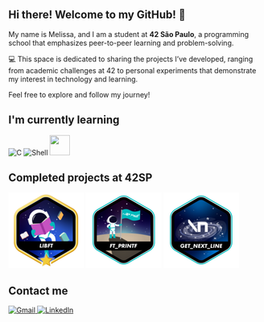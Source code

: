 ## Hi there! Welcome to my GitHub! 👋

My name is Melissa, and I am a student at **42 São Paulo**, a programming school that emphasizes peer-to-peer learning and problem-solving.

💻 This space is dedicated to sharing the projects I’ve developed, ranging from academic challenges at 42 to personal experiments that demonstrate my interest in technology and learning.

Feel free to explore and follow my journey!

## I'm currently learning

![C](https://img.icons8.com/fluency/48/000000/c-programming.png)
![Shell](https://img.icons8.com/fluency/48/000000/console.png)
<img src="https://cdn.jsdelivr.net/gh/devicons/devicon/icons/linux/linux-original.svg" width="40" height="40" />

## Completed projects at 42SP

[![Libft](./badges/libftm.png)](https://github.com/meandrad/libft)
[![Printf](./badges/ft_printfe.png)](https://github.com/meandrad/ft_printf)
[![get_next_line](./badges/get_next_linee.png)](https://github.com/meandrad/get_next_line)

## Contact me
<a href="mailto:memejaragua@gmail.com">
  <img src="https://img.icons8.com/color/48/000000/gmail-new.png" alt="Gmail" width="48" height="48" />
</a>
<a href="https://www.linkedin.com/in/melissa-garcia-85130b307/" target="_blank">
  <img src="https://img.icons8.com/color/48/000000/linkedin.png" alt="LinkedIn" width="48" height="48" />
</a>



